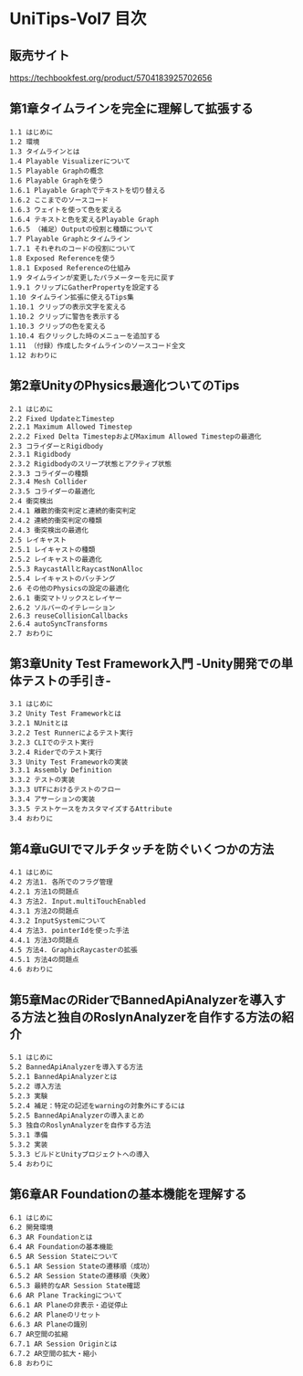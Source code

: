 # UniTips-Vol7 目次

## 販売サイト
https://techbookfest.org/product/5704183925702656

## 第1章タイムラインを完全に理解して拡張する
```
1.1 はじめに
1.2 環境
1.3 タイムラインとは
1.4 Playable Visualizerについて
1.5 Playable Graphの概念
1.6 Playable Graphを使う
1.6.1 Playable Graphでテキストを切り替える
1.6.2 ここまでのソースコード
1.6.3 ウェイトを使って色を変える
1.6.4 テキストと色を変えるPlayable Graph
1.6.5 （補足）Outputの役割と種類について
1.7 Playable Graphとタイムライン
1.7.1 それぞれのコードの役割について
1.8 Exposed Referenceを使う
1.8.1 Exposed Referenceの仕組み
1.9 タイムラインが変更したパラメーターを元に戻す
1.9.1 クリップにGatherPropertyを設定する
1.10 タイムライン拡張に使えるTips集
1.10.1 クリップの表示文字を変える
1.10.2 クリップに警告を表示する
1.10.3 クリップの色を変える
1.10.4 右クリックした時のメニューを追加する
1.11 （付録）作成したタイムラインのソースコード全文
1.12 おわりに
```


## 第2章UnityのPhysics最適化ついてのTips
```
2.1 はじめに
2.2 Fixed UpdateとTimestep
2.2.1 Maximum Allowed Timestep
2.2.2 Fixed Delta TimestepおよびMaximum Allowed Timestepの最適化
2.3 コライダーとRigidbody
2.3.1 Rigidbody
2.3.2 Rigidbodyのスリープ状態とアクティブ状態
2.3.3 コライダーの種類
2.3.4 Mesh Collider
2.3.5 コライダーの最適化
2.4 衝突検出
2.4.1 離散的衝突判定と連続的衝突判定
2.4.2 連続的衝突判定の種類
2.4.3 衝突検出の最適化
2.5 レイキャスト
2.5.1 レイキャストの種類
2.5.2 レイキャストの最適化
2.5.3 RaycastAllとRaycastNonAlloc
2.5.4 レイキャストのバッチング
2.6 その他のPhysicsの設定の最適化
2.6.1 衝突マトリックスとレイヤー
2.6.2 ソルバーのイテレーション
2.6.3 reuseCollisionCallbacks
2.6.4 autoSyncTransforms
2.7 おわりに
```


## 第3章Unity Test Framework入門 -Unity開発での単体テストの手引き-
```
3.1 はじめに
3.2 Unity Test Frameworkとは
3.2.1 NUnitとは
3.2.2 Test Runnerによるテスト実行
3.2.3 CLIでのテスト実行
3.2.4 Riderでのテスト実行
3.3 Unity Test Frameworkの実装
3.3.1 Assembly Definition
3.3.2 テストの実装
3.3.3 UTFにおけるテストのフロー
3.3.4 アサーションの実装
3.3.5 テストケースをカスタマイズするAttribute
3.4 おわりに
```


## 第4章uGUIでマルチタッチを防ぐいくつかの方法
```
4.1 はじめに
4.2 方法1. 各所でのフラグ管理
4.2.1 方法1の問題点
4.3 方法2. Input.multiTouchEnabled
4.3.1 方法2の問題点
4.3.2 InputSystemについて
4.4 方法3. pointerIdを使った手法
4.4.1 方法3の問題点
4.5 方法4. GraphicRaycasterの拡張
4.5.1 方法4の問題点
4.6 おわりに
```


## 第5章MacのRiderでBannedApiAnalyzerを導入する方法と独自のRoslynAnalyzerを自作する方法の紹介
```
5.1 はじめに
5.2 BannedApiAnalyzerを導入する方法
5.2.1 BannedApiAnalyzerとは
5.2.2 導入方法
5.2.3 実験
5.2.4 補足：特定の記述をwarningの対象外にするには
5.2.5 BannedApiAnalyzerの導入まとめ
5.3 独自のRoslynAnalyzerを自作する方法
5.3.1 準備
5.3.2 実装
5.3.3 ビルドとUnityプロジェクトへの導入
5.4 おわりに
```

## 第6章AR Foundationの基本機能を理解する
```
6.1 はじめに
6.2 開発環境
6.3 AR Foundationとは
6.4 AR Foundationの基本機能
6.5 AR Session Stateについて
6.5.1 AR Session Stateの遷移順（成功）
6.5.2 AR Session Stateの遷移順（失敗）
6.5.3 最終的なAR Session State確認
6.6 AR Plane Trackingについて
6.6.1 AR Planeの非表示・追従停止
6.6.2 AR Planeのリセット
6.6.3 AR Planeの識別
6.7 AR空間の拡縮
6.7.1 AR Session Originとは
6.7.2 AR空間の拡大・縮小
6.8 おわりに
```
